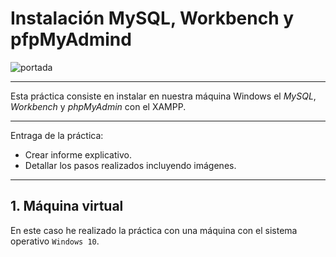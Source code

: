 # Instalación MySQL, Workbench y pfpMyAdmind

![portada](/img/portada.png)

___

Esta práctica consiste en instalar en nuestra máquina Windows el *MySQL*, *Workbench* y *phpMyAdmin* con el XAMPP.

___

Entraga de la práctica:

- Crear informe explicativo.
- Detallar los pasos realizados incluyendo imágenes.

___

## 1. Máquina virtual

En este caso he realizado la práctica con una máquina con el sistema operativo `Windows 10`.
